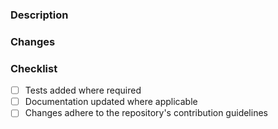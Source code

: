 ### Description

<!-- Provide a clear and concise description of your changes and their purpose -->

### Changes

<!-- List the specific changes made in this PR, for example:
- Added/modified feature X
- Fixed bug in component Y
- Refactored module Z
- Updated documentation
-->

### Checklist

- [ ] Tests added where required
- [ ] Documentation updated where applicable
- [ ] Changes adhere to the repository's contribution guidelines
